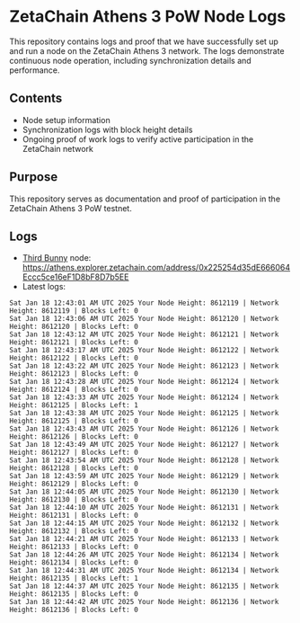 # ZetaChain Athens 3 PoW Node Logs
This repository contains logs and proof that we have successfully set up and run a node on the ZetaChain Athens 3 network. The logs demonstrate continuous node operation, including synchronization details and performance.

## Contents
- Node setup information
- Synchronization logs with block height details
- Ongoing proof of work logs to verify active participation in the ZetaChain network

## Purpose
This repository serves as documentation and proof of participation in the ZetaChain Athens 3 PoW testnet.

## Logs

- [Third Bunny](https://thirdbunny.xyz/) node: https://athens.explorer.zetachain.com/address/0x225254d35dE666064Eccc5ce16eF1D8bF8D7b5EE
- Latest logs:
```
Sat Jan 18 12:43:01 AM UTC 2025 Your Node Height: 8612119 | Network Height: 8612119 | Blocks Left: 0
Sat Jan 18 12:43:06 AM UTC 2025 Your Node Height: 8612120 | Network Height: 8612120 | Blocks Left: 0
Sat Jan 18 12:43:12 AM UTC 2025 Your Node Height: 8612121 | Network Height: 8612121 | Blocks Left: 0
Sat Jan 18 12:43:17 AM UTC 2025 Your Node Height: 8612122 | Network Height: 8612122 | Blocks Left: 0
Sat Jan 18 12:43:22 AM UTC 2025 Your Node Height: 8612123 | Network Height: 8612123 | Blocks Left: 0
Sat Jan 18 12:43:28 AM UTC 2025 Your Node Height: 8612124 | Network Height: 8612124 | Blocks Left: 0
Sat Jan 18 12:43:33 AM UTC 2025 Your Node Height: 8612124 | Network Height: 8612125 | Blocks Left: 1
Sat Jan 18 12:43:38 AM UTC 2025 Your Node Height: 8612125 | Network Height: 8612125 | Blocks Left: 0
Sat Jan 18 12:43:43 AM UTC 2025 Your Node Height: 8612126 | Network Height: 8612126 | Blocks Left: 0
Sat Jan 18 12:43:49 AM UTC 2025 Your Node Height: 8612127 | Network Height: 8612127 | Blocks Left: 0
Sat Jan 18 12:43:54 AM UTC 2025 Your Node Height: 8612128 | Network Height: 8612128 | Blocks Left: 0
Sat Jan 18 12:43:59 AM UTC 2025 Your Node Height: 8612129 | Network Height: 8612129 | Blocks Left: 0
Sat Jan 18 12:44:05 AM UTC 2025 Your Node Height: 8612130 | Network Height: 8612130 | Blocks Left: 0
Sat Jan 18 12:44:10 AM UTC 2025 Your Node Height: 8612131 | Network Height: 8612131 | Blocks Left: 0
Sat Jan 18 12:44:15 AM UTC 2025 Your Node Height: 8612132 | Network Height: 8612132 | Blocks Left: 0
Sat Jan 18 12:44:21 AM UTC 2025 Your Node Height: 8612133 | Network Height: 8612133 | Blocks Left: 0
Sat Jan 18 12:44:26 AM UTC 2025 Your Node Height: 8612134 | Network Height: 8612134 | Blocks Left: 0
Sat Jan 18 12:44:31 AM UTC 2025 Your Node Height: 8612134 | Network Height: 8612135 | Blocks Left: 1
Sat Jan 18 12:44:37 AM UTC 2025 Your Node Height: 8612135 | Network Height: 8612135 | Blocks Left: 0
Sat Jan 18 12:44:42 AM UTC 2025 Your Node Height: 8612136 | Network Height: 8612136 | Blocks Left: 0
```
